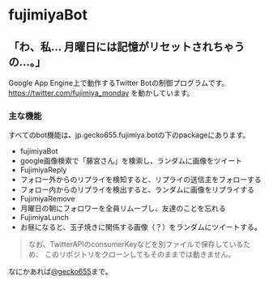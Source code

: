 fujimiyaBot
===========

## 「わ、私... 月曜日には記憶がリセットされちゃうの...。」

Google App Engine上で動作するTwitter Botの制御プログラムです。
<https://twitter.com/fujimiya_monday> を動かしています。

### 主な機能

すべてのbot機能は、jp.gecko655.fujimiya.botの下のpackageにあります。

- fujimiyaBot
 - google画像検索で「藤宮さん」を検索し、ランダムに画像をツイート
- FujimiyaReply
 - フォロー外からのリプライを検知すると、リプライの送信主をフォローする
 - フォロー内からのリプライを検出すると、ランダムに画像をリプライする
- FujimiyaRemove
 - 月曜日の朝にフォロワーを全員リムーブし、友達のことを忘れる
- FujimiyaLunch
 - お昼になると、玉子焼きに関係する画像（？）をランダムにツイートする。



> なお、TwitterAPIのconsumerKeyなどを別ファイルで保存しているため、
このリポジトリをクローンしてもそのままでは動きません。

なにかあれば[@gecko655](http://twitter.com/gecko655 "")まで。

